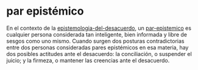 # par epistémico

En el contexto de la [epistemologia-del-desacuerdo](epistemologia-del-desacuerdo.md), un [par-epistemico](par-epistemico.md) es cualquier persona considerada tan inteligente, bien informada y libre de sesgos como uno mismo. Cuando surgen dos posturas contradictorias entre dos personas consideradas pares epistémicos en esa materia, hay dos posibles actitudes ante el desacuerdo: la conciliación, o suspender el juicio; y la firmeza, o mantener las creencias ante el desacuerdo.
